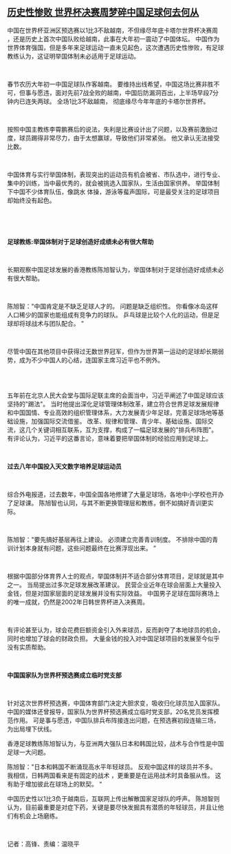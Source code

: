 <!--1643805332000-->
[历史性惨败 世界杯决赛周梦碎中国足球何去何从](https://www.rfa.org/mandarin/yataibaodao/gf2-02022022073154.html)
------

<p><span style="font-weight: 400;">中国在世界杯亚洲区预选赛以1比3不敌越南，</span><span style="font-weight: 400;">不但</span><span style="font-weight: 400;">缘尽年底卡塔尔世界杯决赛</span><span style="font-weight: 400;">周</span><span style="font-weight: 400;"> ，还是历史上首次中国队败给越南，此事在大年初一震动了中国体坛。 中国作为世界体育强国，但是多年来足球运动一直未见起色，这次遭遇历史性惨败，有足球教练认为，这证明举国体制未必适用于足球运动。 </span></p><p><span style="font-weight: 400;"> </span></p><p><span style="font-weight: 400;">春节农历大年初一中国足球队作客越南。 要维持出线希望，中国这场比赛非胜不可，但事与愿违，面对先前7战全败的越南，中国后防漏洞百出，上半场早段7分钟内已连失两球。 全场1比3不敌越南， 彻底缘尽今年年底的卡塔尔世界杯。</span></p><p><span style="font-weight: 400;"> </span></p><p><span style="font-weight: 400;">按照中国主教练李霄鹏赛后的说法，失利是比赛设计出了问题，以及赛前激励过度，球员踢得非常尽力，由于太想赢球，导致他们非常紧张。 他又承认无法接受比数。</span></p><p><span style="font-weight: 400;"> </span></p><p><span style="font-weight: 400;">中国体育与实行举国体制，表现突出的运动员有机会被省、市队选中，进行专业、集中的训练，当中最优秀的，就会被挑选入国家队，生活由国家供养。 举国体制下中国不少体育队伍，像跳水 体操，游泳等蜚声国际，可是最受关注的足球项目却始终没有起色。</span></p><p><span style="font-weight: 400;"> </span></p><p><span style="font-weight: 400;"> </span></p><p><b>足球教练:</b><b>举国体制对于足球创造好成绩未必有很大帮助</b></p><p><span style="font-weight: 400;"> </span></p><p><span style="font-weight: 400;">长期观察中国足球发展的香港教练陈旭智认为，举国体制对于足球创造好成绩未必有很大帮助。</span></p><p><span style="font-weight: 400;"> </span></p><p><span style="font-weight: 400;">陈旭智："中国肯定是不缺乏足球人才的。 问题是缺乏组织性。 你看像冰岛这样人口稀少的国家也能组成有竞争力的球队。 乒乓球是比较个人化的运动，但是足球却将球战术与团队配合。 ”</span></p><p><span style="font-weight: 400;"> </span></p><p><span style="font-weight: 400;">尽管中国在其他项目中获得过无数世界冠军，但作为世界第一运动的足球却长期弱势，成为不少中国人的心结，连国家主席习近平也不例外。</span></p><p><br/><br/></p><p><span style="font-weight: 400;">五年前在北京人民大会堂与国际足联主席的会面当中，习近平阐述了中国足球应该坚持的"踢法"。 当时他提出</span><span style="font-weight: 400;">深化足球管理体制改革，建立符合世界足球发展规律和中国国情、专业高效的组织管理体系，大力发展青少年足球，完善足球场地等基础设施，加强国际交流借鉴。 改革、规律和管理、青少年、基础设施、国际交流，这几个关键词相互联系，互为支撑，构成了一幅足球发展的"排兵布阵图"。 </span><span style="font-weight: 400;">有评论认为，习近平的这番言论，意味着要把举国体制的经验应用到足球上。</span></p><p><span style="font-weight: 400;"> </span></p><p><b>过去八年中国投入天文数字培养足球运动员</b></p><p><span style="font-weight: 400;"> </span></p><p><span style="font-weight: 400;">综合外电报道，过去数年，中国全国各地修建了大量足球场，各地中小学校也开办了足球课。 陈旭智也认同，与其不断更换管理层和教练，倒不如搞好青训更实际。</span></p><p><span style="font-weight: 400;"> </span></p><p><span style="font-weight: 400;">陈旭智："要先搞好基层再往上建设。 必须建立完善青训制度。 不排除中国的青训计划本身就有问题，这些问题最终在比赛浮现出来。 ”</span></p><p><span style="font-weight: 400;"> </span></p><p><span style="font-weight: 400;">根据中国部分体育界人士的观点，举国体制并不适合部分体育项目，足球就是其中之一。 当局提出过多次足球发展改革建议。 民营企业近年在球会层面上大量投入金钱，但是对国家层面的足球发展并没有实际效益。 中国男子足球在国际赛场上的唯一成就，仍然是2002年日韩世界杯进入决赛周。</span></p><p><span style="font-weight: 400;"> </span></p><p><span style="font-weight: 400;">有评论甚至认为，球会花费巨额资金引入外来球员，反而剥夺了本地球员的机会，同时也增加了球会的财政负担。 大量金钱的投入对中国足球项目的发展至今似乎没有实质帮助。</span></p><p><span style="font-weight: 400;"> </span></p><p><b>中国国家队为世界杯预选赛成立临时党支部</b></p><p><span style="font-weight: 400;"> </span></p><p><span style="font-weight: 400;">针对这次世界杯预选赛，中国体育部门决定大胆求变，吸收归化球员加入国家队。 </span><span style="font-weight: 400;">中国的媒体还曾报导，国家队为世界杯预选赛成立临时党支部，20名党员发挥模范作用</span><span style="font-weight: 400;">。 可是事与愿违，中国队排兵布阵接连出问题，在预选赛初段连输三场，为出局埋下伏线。</span></p><p><span style="font-weight: 400;">香港足球教练陈旭智认为，与亚洲两大强队日本和韩国比较，战术与合作性是中国足球一大问题。</span></p><p><span style="font-weight: 400;">陈旭智："日本和韩国不断涌现高水平年轻球员。 反观中国这样的球员并不多。 我相信，日韩两国看来是有固定的战术 ，更重要是在运用战术时具备服从性。 这有助于增加彼此在球场上的默契。 “</span></p><p><span style="font-weight: 400;">中国历史性以1比3负于越南后，互联网上传出解散国家足球队的呼声。 陈旭智则认为，目前最重要是对症下药，关键是要尽快发掘具有潜质的年轻球员，并且让他们有机会上场磨练。</span></p><p><span style="font-weight: 400;"> </span></p><p><span style="font-weight: 400;">记者：高锋、责编：温晓平</span></p><p><br/><br/><br/><br/><br/></p>
